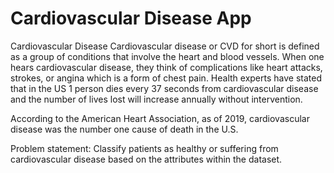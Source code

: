 # Cardiovascular Disease App
Cardiovascular Disease
Cardiovascular disease or CVD for short is defined as a group of conditions that involve the heart and blood vessels. When one hears cardiovascular disease, they think of complications like heart attacks, strokes, or angina which is a form of chest pain. Health experts have stated that in the US 1 person dies every 37 seconds from cardiovascular disease and the number of lives lost will increase annually without intervention.

According to the American Heart Association, as of 2019, cardiovascular disease was the number one cause of death in the U.S.

Problem statement: Classify patients as healthy or suffering from cardiovascular disease based on the attributes within the dataset.

